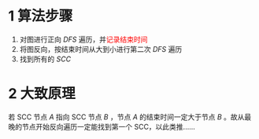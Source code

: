 # 1 算法步骤
1. 对图进行正向 $DFS$ 遍历，并<font color = red>记录结束时间</font>
2. 将图反向，按结束时间从大到小进行第二次 $DFS$ 遍历
3. 找到所有的 $SCC$


# 2 大致原理
若 SCC 节点 $A$ 指向 SCC 节点 $B$ ，节点 $A$ 的结束时间一定大于节点 $B$ 。故从最晚的节点开始反向遍历一定能找到第一个 SCC，以此类推......